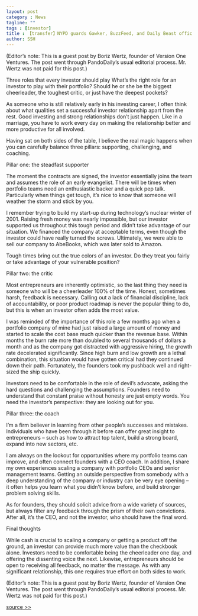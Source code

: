 ```yaml
---
layout: post
category : News
tagline: ""
tags : [investor]
title : 【transfer】NYPD guards Gawker, BuzzFeed, and Daily Beast offices after republishing Charlie Hebdo cartoons
author: SSH
---
```


(Editor’s note: This is a guest post by Boriz Wertz, founder of Version One Ventures. The post went through PandoDaily’s usual editorial process. Mr. Wertz was not paid for this post.)

Three roles that every investor should play What’s the right role for an investor to play with their portfolio? Should he or she be the biggest cheerleader, the toughest critic, or just have the deepest pockets?

As someone who is still relatively early in his investing career, I often think about what qualities set a successful investor relationship apart from the rest. Good investing and strong relationships don’t just happen. Like in a marriage, you have to work every day on making the relationship better and more productive for all involved.

Having sat on both sides of the table, I believe the real magic happens when you can carefully balance three pillars: supporting, challenging, and coaching.

Pillar one: the steadfast supporter

The moment the contracts are signed, the investor essentially joins the team and assumes the role of an early evangelist. There will be times when portfolio teams need an enthusiastic backer and a quick pep talk. Particularly when things get tough, it’s nice to know that someone will weather the storm and stick by you.

I remember trying to build my start-up during technology’s nuclear winter of 2001. Raising fresh money was nearly impossible, but our investor supported us throughout this tough period and didn’t take advantage of our situation. We financed the company at acceptable terms, even though the investor could have really turned the screws. Ultimately, we were able to sell our company to AbeBooks, which was later sold to Amazon.

Tough times bring out the true colors of an investor. Do they treat you fairly or take advantage of your vulnerable position?

Pillar two: the critic

Most entrepreneurs are inherently optimistic, so the last thing they need is someone who will be a cheerleader 100% of the time. Honest, sometimes harsh, feedback is necessary. Calling out a lack of financial discipline, lack of accountability, or poor product roadmap is never the popular thing to do, but this is when an investor often adds the most value.

I was reminded of the importance of this role a few months ago when a portfolio company of mine had just raised a large amount of money and started to scale the cost base much quicker than the revenue base. Within months the burn rate more than doubled to several thousands of dollars a month and as the company got distracted with aggressive hiring, the growth rate decelerated significantly. Since high burn and low growth are a lethal combination, this situation would have gotten critical had they continued down their path. Fortunately, the founders took my pushback well and right-sized the ship quickly.

Investors need to be comfortable in the role of devil’s advocate, asking the hard questions and challenging the assumptions. Founders need to understand that constant praise without honesty are just empty words. You need the investor’s perspective: they are looking out for you.

Pillar three: the coach

I’m a firm believer in learning from other people’s successes and mistakes. Individuals who have been through it before can offer great insight to entrepreneurs – such as how to attract top talent, build a strong board, expand into new sectors, etc.

I am always on the lookout for opportunities where my portfolio teams can improve, and often connect founders with a CEO coach. In addition, I share my own experiences scaling a company with portfolio CEOs and senior management teams. Getting an outside perspective from somebody with a deep understanding of the company or industry can be very eye opening – it often helps you learn what you didn’t know before, and build stronger problem solving skills.

As for founders, they should solicit advice from a wide variety of sources, but always filter any feedback through the prism of their own convictions. After all, it’s the CEO, and not the investor, who should have the final word.

Final thoughts

While cash is crucial to scaling a company or getting a product off the ground, an investor can provide much more value than the checkbook alone. Investors need to be comfortable being the cheerleader one day, and offering the dissenting voice the next. Likewise, entrepreneurs should be open to receiving all feedback, no matter the message. As with any significant relationship, this one requires true effort on both sides to work.

(Editor’s note: This is a guest post by Boriz Wertz, founder of Version One Ventures. The post went through PandoDaily’s usual editorial process. Mr. Wertz was not paid for this post.)

[source >>](http://pando.com/2015/01/25/three-roles-that-every-investor-should-play/)